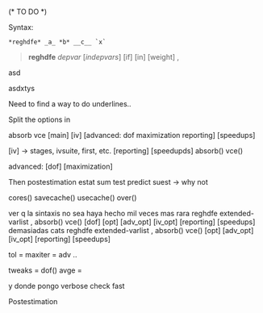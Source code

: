 
(* TO DO *)

Syntax:

    *reghdfe* _a_ *b* __c__ `x`

> **reghdfe** *depvar* [*indepvars*] [if] [in] [weight] , 


asd
<div><underline>asd</underline>xtys<div>



Need to find a way to do underlines..

Split the options in

absorb vce [main] [iv] [advanced: dof maximization reporting] [speedups]


[iv] -> stages, ivsuite, first, etc.
[reporting]
[speedupds]
absorb()
vce()

advanced:
[dof]
[maximization]


Then
postestimation
estat sum
test
predict
suest -> why not


cores()
savecache()
usecache()
over()


ver q la sintaxis no sea haya hecho mil veces mas rara
reghdfe extended-varlist , absorb() vce() [dof] [opt] [adv_opt] [iv_opt] [reporting] [speedups]
demasiadas cats
reghdfe extended-varlist , absorb() vce() [opt] [adv_opt] [iv_opt] [reporting] [speedups]


tol = 
maxiter =
adv ..

tweaks = dof()
avge =


y donde pongo verbose check fast


Postestimation

